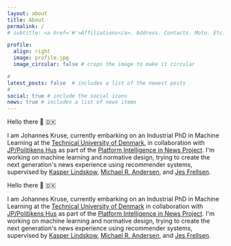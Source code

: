 ```yaml
---
layout: about
title: About
permalink: /
# subtitle: <a href='#'>Affiliations</a>. Address. Contacts. Moto. Etc.

profile:
  align: right
  image: profile.jpg
  image_circular: false # crops the image to make it circular

# 
latest_posts: false  # includes a list of the newest posts
# 
social: true # include the social icons
news: true # includes a list of news items
---
```


<!-- 
TODO: 
- Add my news 
- Make About/Home
-->
Hello there 👋 🇩🇰 

I am Johannes Kruse, currently embarking on an Industrial PhD in Machine Learning at the 
[Technical University of Denmark](https://www.dtu.dk/english/), in collaboration with [JP/Politikens Hus](https://jppol.dk/en/) as part of the [Platform Intelligence in News Project](https://www.cbs.dk/en/research/cbs-research-projects/research-projects-overview/e3092958-c64c-46f8-94db-36c92bd0b5ed). 
I'm working on machine learning and normative design, trying to create the next generation's news experience using recommender systems, supervised by 
[Kasper Lindskow](https://www.linkedin.com/in/kasper-lindskow-6bb2089/?originalSubdomain=dk), 
[Michael R. Andersen](https://scholar.google.dk/citations?user=cOrfSmIAAAAJ&hl=en), and 
[Jes Frellsen](https://frellsen.org/). 

<p class="justify-text">
Hello there 👋 🇩🇰 

I am Johannes Kruse, currently embarking on an Industrial PhD in Machine Learning at the 
<a href="https://www.dtu.dk/english/" target="_blank">Technical University of Denmark</a>
in collaboration with <a href="https://jppol.dk/en/" target="_blank">JP/Politikens Hus</a> 
as part of the 
<a href="https://www.cbs.dk/en/research/cbs-research-projects/research-projects-overview/e3092958-c64c-46f8-94db-36c92bd0b5ed" target="_blank">Platform Intelligence in News Project</a>.
I'm working on machine learning and normative design, trying to create the next generation's news experience using recommender systems, supervised by 
<a href="https://www.linkedin.com/in/kasper-lindskow-6bb2089/?originalSubdomain=dk" target="_blank">Kasper Lindskow</a>,
<a href="https://scholar.google.dk/citations?user=cOrfSmIAAAAJ&hl=en" target="_blank">Michael R. Andersen</a>, and 
<a href="https://frellsen.org/" target="_blank">Jes Frellsen</a>.
</p>